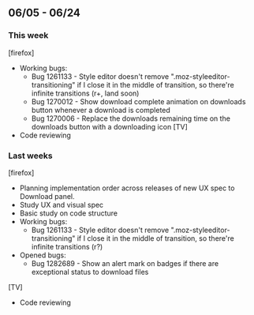 ## 06/05 - 06/24 ##

### This week ###
[firefox]
 - Working bugs:
   - Bug 1261133 - Style editor doesn't remove ".moz-styleeditor-transitioning" if I close it in the middle of transition, so there're infinite transitions (r+, land soon)
   - Bug 1270012 - Show download complete animation on downloads button whenever a download is completed
   - Bug 1270006 - Replace the downloads remaining time on the downloads button with a downloading icon 
[TV]
 - Code reviewing

### Last weeks ###
[firefox]
 - Planning implementation order across releases of new UX spec to Download panel.
 - Study UX and visual spec
 - Basic study on code structure
 - Working bugs:
   - Bug 1261133 - Style editor doesn't remove ".moz-styleeditor-transitioning" if I close it in the middle of transition, so there're infinite transitions (r?)
 - Opened bugs:
   - Bug 1282689 - Show an alert mark on badges if there are exceptional status to download files

[TV]
 - Code reviewing
